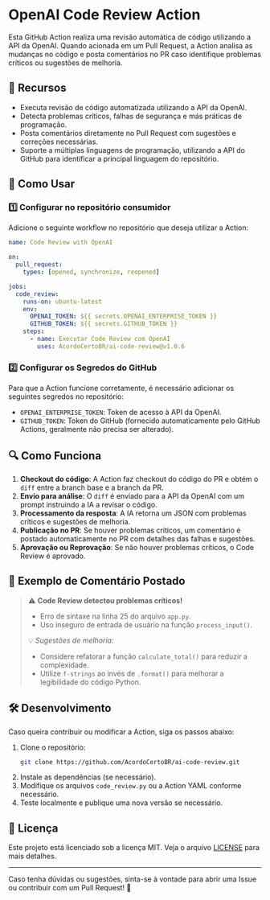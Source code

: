 # OpenAI Code Review Action

Esta GitHub Action realiza uma revisão automática de código utilizando a API da OpenAI. Quando acionada em um Pull Request, a Action analisa as mudanças no código e posta comentários no PR caso identifique problemas críticos ou sugestões de melhoria.

## 📌 Recursos

- Executa revisão de código automatizada utilizando a API da OpenAI.
- Detecta problemas críticos, falhas de segurança e más práticas de programação.
- Posta comentários diretamente no Pull Request com sugestões e correções necessárias.
- Suporte a múltiplas linguagens de programação, utilizando a API do GitHub para identificar a principal linguagem do repositório.

## 🚀 Como Usar

### 1️⃣ Configurar no repositório consumidor

Adicione o seguinte workflow no repositório que deseja utilizar a Action:

```yaml
name: Code Review with OpenAI

on:
  pull_request:
    types: [opened, synchronize, reopened]

jobs:
  code_review:
    runs-on: ubuntu-latest
    env:
      OPENAI_TOKEN: ${{ secrets.OPENAI_ENTERPRISE_TOKEN }}
      GITHUB_TOKEN: ${{ secrets.GITHUB_TOKEN }}
    steps:
      - name: Executar Code Review com OpenAI
        uses: AcordoCertoBR/ai-code-review@v1.0.6
```

### 2️⃣ Configurar os Segredos do GitHub

Para que a Action funcione corretamente, é necessário adicionar os seguintes segredos no repositório:

- `OPENAI_ENTERPRISE_TOKEN`: Token de acesso à API da OpenAI.
- `GITHUB_TOKEN`: Token do GitHub (fornecido automaticamente pelo GitHub Actions, geralmente não precisa ser alterado).

## 🔍 Como Funciona

1. **Checkout do código**: A Action faz checkout do código do PR e obtém o `diff` entre a branch base e a branch da PR.
2. **Envio para análise**: O `diff` é enviado para a API da OpenAI com um prompt instruindo a IA a revisar o código.
3. **Processamento da resposta**: A IA retorna um JSON com problemas críticos e sugestões de melhoria.
4. **Publicação no PR**: Se houver problemas críticos, um comentário é postado automaticamente no PR com detalhes das falhas e sugestões.
5. **Aprovação ou Reprovação**: Se não houver problemas críticos, o Code Review é aprovado.

## 🎯 Exemplo de Comentário Postado

> ⚠️ **Code Review detectou problemas críticos!**
> - Erro de sintaxe na linha 25 do arquivo `app.py`.
> - Uso inseguro de entrada de usuário na função `process_input()`.
>
> 💡 *Sugestões de melhoria:*
> - Considere refatorar a função `calculate_total()` para reduzir a complexidade.
> - Utilize `f-strings` ao invés de `.format()` para melhorar a legibilidade do código Python.

## 🛠 Desenvolvimento

Caso queira contribuir ou modificar a Action, siga os passos abaixo:

1. Clone o repositório:
   ```sh
   git clone https://github.com/AcordoCertoBR/ai-code-review.git
   ```
2. Instale as dependências (se necessário).
3. Modifique os arquivos `code_review.py` ou a Action YAML conforme necessário.
4. Teste localmente e publique uma nova versão se necessário.

## 📜 Licença

Este projeto está licenciado sob a licença MIT. Veja o arquivo [LICENSE](LICENSE) para mais detalhes.

---

Caso tenha dúvidas ou sugestões, sinta-se à vontade para abrir uma Issue ou contribuir com um Pull Request! 🚀


